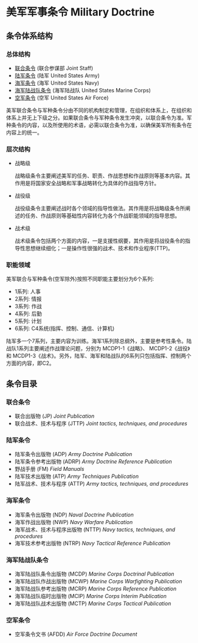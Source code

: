 # 美军军事条令 Military Doctrine

## 条令体系结构

### 总体结构

* [联合条令](US/Joint_Staff/Joint_Staff.md) (联合参谋部 Joint Staff)
* [陆军条令](US/US_Army/US_Army.md) (陆军 United States Army)
* [海军条令](US/US_Navy/US_Navy.md) (海军 United States Navy)
* [海军陆战队条令](US/US_Marine_Corps/US_Marine_Corps.md) (海军陆战队 United States Marine Corps)
* [空军条令](US/US_Air_Force/US_Air_Force.md) (空军 United States Air Force)

美军联合条令与军种条令分由不同的机构制定和管理，在组织和体系上，在组织和体系上并无上下级之分。如果联合条令与军种条令发生冲突，以联合条令为准。军种条令的内容，以及所使用的术语，必需以联合条令为准，以确保美军所有条令在内容上的统一。

### 层次结构

* 战略级

  战略级条令主要阐述美军的任务、职责、作战思想和作战原则等基本内容。其作用是将国家安全战略和军事战略转化为具体的作战指导方针。

* 战役级

  战役级条令主要阐述战时各个领域的指导性做法。其作用是将战略级条令所阐述的任务、作战原则等基础性内容转化为各个作战职能领域的指导思想。

* 战术级

  战术级条令包括两个方面的内容，一是支援性纲要，其作用是将战役条令的指导性思想继续细化；一是操作性很强的战术、技术和作业程序(TTP)。

### 职能领域

美军联合与军种条令(空军除外)按照不同职能主要划分为6个系列:

* 1系列: 人事
* 2系列: 情报
* 3系列: 作战
* 4系列: 后勤
* 5系列: 计划
* 6系列: C4系统(指挥、控制、通信、计算机)

陆军多一个7系列，主要内容为训练。海军1系列除总纲外，主要是参考性条令。陆战队1系列主要阐述作战理论问题，分别为 MCDP1-1《战略》、 MCDP1-2《战役》和 MCDP1-3《战术》。另外，陆军、海军和陆战队的6系列只包括指挥、控制两个方面的内容，即C2。

## 条令目录

### 联合条令

* 联合出版物 (JP) *Joint Publication*
* 联合战术、技术与程序 (JTTP) *Joint tactics, techniques, and procedures*

### 陆军条令

* 陆军条令出版物 (ADP) *Army Doctrine Publication*
* 陆军条令参考出版物 (ADRP) *Army Doctrine Reference Publication*
* 野战手册 (FM) *Field Manuals*
* 陆军技术出版物 (ATP) *Army Techniques Publication*
* 陆军战术、技术与程序 (ATTP) *Army tactics, techniques, and procedures*

### 海军条令

* 海军条令出版物 (NDP) *Naval Doctrine Publication*
* 海军作战出版物 (NWP) *Navy Warfare Publication*
* 海军战术、技术与程序出版物 (NTTP) *Navy tactics, techniques, and procedures*
* 海军技术参考出版物 (NTRP) *Navy Tactical Reference Publication*

### 海军陆战队条令

* 海军陆战队条令出版物 (MCDP) *Marine Corps Doctrinal Publication*
* 海军陆战队作战出版物 (MCWP) *Marine Corps Warfighting Publication*
* 海军陆战队参考出版物 (MCRP) *Marine Corps Reference Publication*
* 海军陆战队临时出版物 (MCIP) *Marine Corps Interim Publication*
* 海军陆战队战术出版物 (MCTP) *Marine Corps Tactical Publication*

### 空军条令

* 空军条令文书 (AFDD) *Air Force Doctrine Document*
